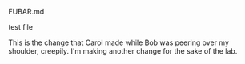 FUBAR.md

test file

This is the change that Carol made while Bob was peering over my shoulder, creepily.
I'm making another change for the sake of the lab.

